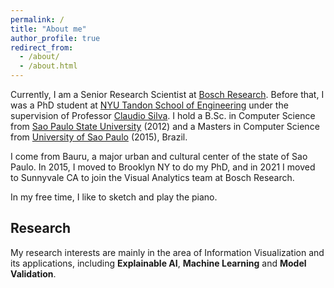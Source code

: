 ```yaml
---
permalink: /
title: "About me"
author_profile: true
redirect_from: 
  - /about/
  - /about.html
---
```


Currently, I am a Senior Research Scientist at [Bosch Research](https://www.bosch.com/research/). Before that, I was a PhD student at [NYU Tandon School of Engineering](http://engineering.nyu.edu) under the supervision of Professor [Claudio Silva](https://vgc.poly.edu/~csilva/). I hold a B.Sc. in Computer Science from [Sao Paulo State University](http://unesp.br/international/index.php) (2012) and a Masters in Computer Science from [University of Sao Paulo](http://www5.usp.br/english/?lang=en) (2015), Brazil.

I come from Bauru, a major urban and cultural center of the state of Sao Paulo. In 2015, I moved to Brooklyn NY to do my PhD, and in 2021 I moved to Sunnyvale CA to join the Visual Analytics team at Bosch Research. 

In my free time, I like to sketch and play the piano.

<a name="research"></a>

Research
------
My research interests are mainly in the area of Information Visualization and its applications, including **Explainable AI**, **Machine Learning** and **Model Validation**.